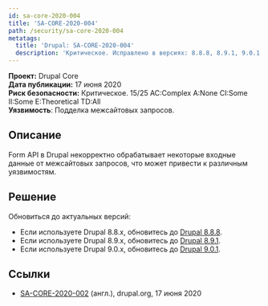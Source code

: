 ```yaml
---
id: sa-core-2020-004
title: 'SA-CORE-2020-004'
path: /security/sa-core-2020-004
metatags:
  title: 'Drupal: SA-CORE-2020-004'
  description: 'Критическое. Исправлено в версиях: 8.8.8, 8.9.1, 9.0.1.'
---
```


**Проект:** Drupal Core\
**Дата публикации:** 17 июня 2020\
**Риск безопасности:** Критическое. 15/25 AC:Complex A:None CI:Some II:Some E:Theoretical TD:All\
**Уязвимость**: Подделка межсайтовых запросов.

## Описание

Form API в Drupal некорректно обрабатывает некоторые входные данные от межсайтовых запросов, что может привести к различным уязвимостям.

## Решение

Обновиться до актуальных версий:

- Если используете Drupal 8.8.x, обновитесь до [Drupal 8.8.8](../../8/releases/release-8.8.8.md).
- Если используете Drupal 8.9.x, обновитесь до [Drupal 8.9.1](../../8/releases/release-8.9.1.md).
- Если используете Drupal 9.0.x, обновитесь до [Drupal 9.0.1](../../9/releases/release-9.0.1.md).

## Ссылки

- [SA-CORE-2020-002](https://www.drupal.org/sa-core-2020-004) (англ.), drupal.org, 17 июня 2020